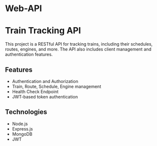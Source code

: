 # Web-API
# Train Tracking API

This project is a RESTful API for tracking trains, including their schedules, routes, engines, and more. The API also includes client management and authentication features.

## Features

- Authentication and Authorization
- Train, Route, Schedule, Engine management
- Health Check Endpoint
- JWT-based token authentication

## Technologies

- Node.js
- Express.js
- MongoDB
- JWT

#